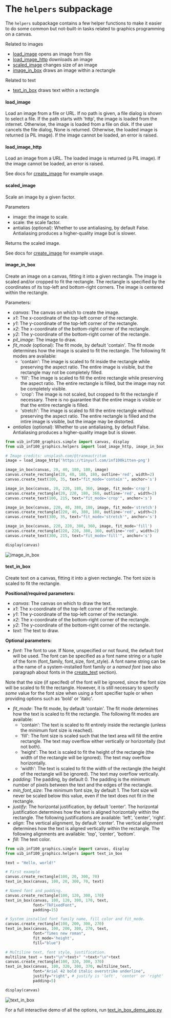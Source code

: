 # The `helpers` subpackage

The `helpers` subpackage contains a few helper functions to make it easier to do some common but not-built-in tasks related to graphics programming on a canvas.

Related to images
- [load_image](#load_image)
    opens an image from file
- [load_image_http](#load_image_http)
    downloads an image
- [scaled_image](#scaled_image)
    changes size of an image
- [image_in_box](#image_in_box)
    draws an image within a rectangle

Related to text
- [text_in_box](#text_in_box)
    draws text within a rectangle

#### load_image

Load an image from a file or URL. If no path is given, a file dialog is shown to select a file. If the path starts with 'http', the image is loaded from the internet. Otherwise, the image is loaded from a file on disk. If the user cancels the file dialog, None is returned. Otherwise, the loaded image is returned (a PIL image). If the image cannot be loaded, an error is raised.


#### load_image_http

Load an image from a URL. The loaded image is returned (a PIL image). If the image cannot be loaded, an error is raised.

See docs for [create_image](./simple.md#create_image) for example usage.


#### scaled_image

Scale an image by a given factor.

Parameters
- image: the image to scale.
- scale: the scale factor.
- antialias (optional): Whether to use antialiasing, by default False. Antialiasing produces a higher-quality image but is slower.

Returns the scaled image.

See docs for [create_image](./simple.md#create_image) for example usage.

#### image_in_box

Create an image on a canvas, fitting it into a given rectangle. The image is scaled and/or cropped to fit the rectangle. The rectangle is specified by the coordinates of its top-left and bottom-right corners. The image is centered within the rectangle.

Parameters:
- *canvas*: The canvas on which to create the image.
- *x1*: The x-coordinate of the top-left corner of the rectangle.
- *y1*: The y-coordinate of the top-left corner of the rectangle.
- *x2*: The x-coordinate of the bottom-right corner of the rectangle.
- *y2*: The y-coordinate of the bottom-right corner of the rectangle.
- *pil_image*: The image to draw.
- *fit_mode* (optional): The fit mode, by default 'contain'. The fit mode determines how the image is scaled to fit the rectangle. The following fit modes are available:
    - 'contain': The image is scaled to fit inside the rectangle while preserving the aspect ratio. The entire image is visible, but the rectangle may not be completely filled.
    - 'fill': The image is scaled to fill the entire rectangle while preserving the aspect ratio. The entire rectangle is filled, but the image may not be completely visible.
    - 'crop': The image is not scaled, but cropped to fit the rectangle if necessary. There is no guarantee that the entire image is visible or that the entire rectangle is filled.
    - 'stretch': The image is scaled to fill the entire rectangle without preserving the aspect ratio. The entire rectangle is filled and the intire image is visible, but the image may be distorted.
- *antialias* (optional): Whether to use antialiasing, by default False. Antialiasing produces a higher-quality image but is slower.

```python
from uib_inf100_graphics.simple import canvas, display
from uib_inf100_graphics.helpers import load_image_http, image_in_box

# Image credits: unsplash.com/@tranmautritam
image = load_image_http('https://tinyurl.com/inf100kitten-png')

image_in_box(canvas, 20, 40, 180, 180, image)
canvas.create_rectangle(20, 40, 180, 180, outline='red', width=2)
canvas.create_text(100, 35, text="fit_mode='contain'", anchor='s')

image_in_box(canvas, 20, 220, 180, 360, image, fit_mode='crop')
canvas.create_rectangle(20, 220, 180, 360, outline='red', width=2)
canvas.create_text(100, 215, text="fit_mode='crop'", anchor='s')

image_in_box(canvas, 220, 40, 380, 180, image, fit_mode='stretch')
canvas.create_rectangle(220, 40, 380, 180, outline='red', width=2)
canvas.create_text(300, 35, text="fit_mode='stretch'", anchor='s')

image_in_box(canvas, 220, 220, 380, 360, image, fit_mode='fill')
canvas.create_rectangle(220, 220, 380, 360, outline='red', width=2)
canvas.create_text(300, 215, text="fit_mode='fill'", anchor='s')

display(canvas)
```

![image_in_box](./img/image_in_box.png)


#### text_in_box

Create text on a canvas, fitting it into a given rectangle. The font size is scaled to fit the rectangle. 

**Positional/required parameters:**
- *canvas*: The canvas on which to draw the text.
- *x1*: The x-coordinate of the top-left corner of the rectangle.
- *y1*: The y-coordinate of the top-left corner of the rectangle.
- *x2*: The x-coordinate of the bottom-right corner of the rectangle.
- *y2*: The y-coordinate of the bottom-right corner of the rectangle.
- *text*: The text to draw.

**Optional parameters:**
- *font*: The font to use. If None, unspecified or not found, the default font will be used. The font can be specified as a font name string or a tuple of the form (font_family, font_size, font_style). A font name string can be a the name of a system-installed font family or a *named font* (see also paragraph about fonts in the [create_text](./simple.md#create_text) section).

Note that the size (if specifed) of the font will be ignored, since the font size will be scaled to fit the rectangle. However, it is still necessary to specify *some* value for the font size when using a font specifier tuple or when providing options such as 'bold' or 'italic'.

- *fit_mode*: The fit mode, by default 'contain'. The fit mode determines how the text is scaled to fit the rectangle. The following fit modes are available:
    - 'contain': The text is scaled to fit entirely inside the rectangle (unless the minimum font size is reached).
    - 'fill': The font size is scaled such that the text area will fill the entire rectangle. The text may overflow either vertically or horizontally (but not both).
    - 'height': The text is scaled to fit the height of the rectangle (the width of the rectangle will be ignored). The text may overflow horizontally.
    - 'width': The text is scaled to fit the width of the rectangle (the height of the rectangle will be ignored). The text may overflow vertically.
- *padding*: The padding, by default 0. The padding is the minimum number of pixels between the text and the edges of the rectangle.
- *min_font_size*: The minimum font size, by default 1. The font size will never be scaled below this value, even if the text does not fit in the rectangle.
- *justify*: The horizontal justification, by default 'center'. The horizontal justification determines how the text is aligned horizontally within the rectangle. The following justifications are available: 'left', 'center', 'right'.
- *align*: The vertical alignment, by default 'center'. The vertical alignment determines how the text is aligned vertically within the rectangle. The following alignments are available: 'top', 'center', 'bottom'.
- *fill*: The text color.


```python
from uib_inf100_graphics.simple import canvas, display
from uib_inf100_graphics.helpers import text_in_box

text = "Hello, world!"

# First example
canvas.create_rectangle(100, 20, 300, 70)
text_in_box(canvas, 100, 20, 300, 70, text)

# Named font and padding.
canvas.create_rectangle(100, 120, 300, 170)
text_in_box(canvas, 100, 120, 300, 170, text,
            font="TkFixedFont",
            padding=15)

# System installed font family name, fill color and fit_mode.
canvas.create_rectangle(100, 200, 300, 270)
text_in_box(canvas, 100, 200, 300, 270, text,
            font="Times new roman",
            fit_mode='height',
            fill="blue")

# Multiline text, font style, justification.
multiline_text = text+"\n"+text+" "+text+"\n"+text
canvas.create_rectangle(100, 320, 300, 370)
text_in_box(canvas, 100, 320, 300, 370, multiline_text,
            font="Arial 42 bold italic overstrike underline",
            justify="right", # justify is 'left', 'center' or 'right'
            padding=5)

display(canvas)
```

![text_in_box](./img/text_in_box.png)

For a full interactive demo of all the options, run [text_in_box_demo_app.py](../examples/helpers/text_in_box_demo_app.py)